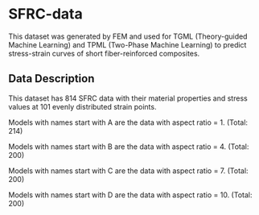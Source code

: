 # SFRC-data

This dataset was generated by FEM and used for TGML (Theory-guided Machine Learning) and TPML (Two-Phase Machine Learning) to predict stress-strain curves of short fiber-reinforced composites.

## Data Description

This dataset has 814 SFRC data with their material properties and stress values at 101 evenly distributed strain points.

Models with names start with A are the data with aspect ratio = 1. (Total: 214)

Models with names start with B are the data with aspect ratio = 4. (Total: 200)

Models with names start with C are the data with aspect ratio = 7. (Total: 200)

Models with names start with D are the data with aspect ratio = 10. (Total: 200)
